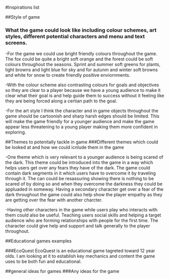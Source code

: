 #Inspirations list

##Style of game
### What the game could look like including colour schemes, art styles, different potential characters and menu and text screens.

-For the game we could use bright friendly colours throughout the game. The fox could be quite a bright soft orange and the forest could be soft colours throughout the seasons. Sprint and summer soft greens for plants, light browns and light blue for sky and for autunm and winter soft browns and white for snow to create friendly positive enviornments.

-With the colour scheme also contrasting colours for goals and objectives so they are clear to a player because we have a young audience to make it clear what their goal is and help guide them to success without it feeling like they are being forced along a certian path to the goal.

-For the art style I think the character and in game objects throughout the game should be cartoonish and sharp harsh edges should be limited. This will make the game friendly for a younger audience and make the game appear less threatening to a young player making them more confident in exploring.


##Themes to potenitally tackle in game
###Different themes which could be looked at and how we could icnlude them in the game

-One theme which is very relevant to a younger audience is being scared of the dark. This theme could be introduced into the game in a way which helps users get over any fears they have of the dark. The game could contain dark segments in it which users have to overcome it by traveling through it. The can could be resassuring showing there is nothing to be scared of by doing so and when they overcome the darkness they could be appluaded in someway. Having a secondary character get over a fear of the dark throughout the game could also help show the player empathy as they are getting over the fear with another charcter.

-Having other characters in the game while users play who interacts with them could also be useful. Teaching users social skills and helping a target audience who are forming relationships with people for the first time. The character could give help and support and talk generally to the player throughout.


##Educational games examples

###EcoQuest
EcoQuest is an educational game tagreted toward 12 year olds. I am looking at it to establish key mechanics and content the game uses to be both fun and educational.


##general ideas for games
###Any ideas for the game 



